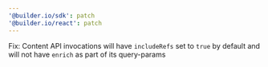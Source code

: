 ```yaml
---
'@builder.io/sdk': patch
'@builder.io/react': patch
---
```


Fix: Content API invocations will have `includeRefs` set to `true` by default and will not have `enrich` as part of its query-params
